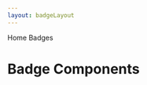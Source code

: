 ```yaml
---
layout: badgeLayout
---
```


<script>
	import { Card, Breadcrumb, BreadcrumbItem } from '$lib/index'
  import { Home } from 'svelte-heros';
	let divClass = 'max-w-xs bg-white rounded-lg border border-gray-200 shadow-md dark:bg-gray-800 dark:border-gray-700';
</script>

<Breadcrumb>
  <BreadcrumbItem href="/" icon={Home} variation="solid">Home</BreadcrumbItem>
  <BreadcrumbItem>Badges</BreadcrumbItem>
</Breadcrumb>

<h1 class="text-3xl w-full dark:text-white py-8">Badge Components</h1>
<div class="p-4">
	<Card {divClass} img="/images/badges.webp" btnColor="pink" header="DEFAULT" link="/badges/default" btnLabel="Read more" />
</div>
<div class="p-4">
	<Card {divClass} img="/images/badges.webp" btnColor="green" header="BADGE WITH ICON" link="/badges/badge-icon" btnLabel="Read more" />
</div>
<div class="p-4">
	<Card {divClass} img="/images/badges.webp" btnColor="blue" header="BADGE WITH LINK" link="/badges/badge-link" btnLabel="Read more" />
</div>

